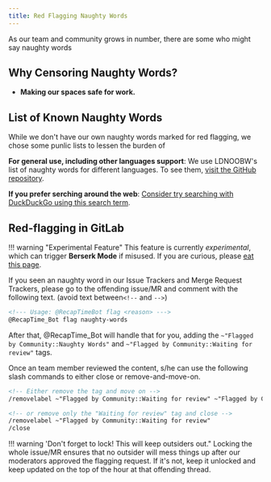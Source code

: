 ```yaml
---
title: Red Flagging Naughty Words
---
```


As our team and community grows in number, there are some who might say naughty words

## Why Censoring Naughty Words?
* **Making our spaces safe for work.**

## List of Known Naughty Words
While we don't have our own naughty words marked for red flagging, we chose some punlic lists to lessen the burden of

**For general use, including other languages support**: We use LDNOOBW's list of naughty words for different languages. To see them, [visit the GitHub repository](https://www.freewebheaders.com/full-list-of-bad-words-banned-by-google/).

**If you prefer serching around the web**: [Consider try searching with DuckDuckGo using this search term](https://duckduckgo.com/?q=list+of+censored+word).

## Red-flagging in GitLab
!!! warning "Experimental Feature"
    This feature is currently *experimental*, which can trigger **Berserk Mode** if misused.
    If you are curious, please [eat this page].

If you seen an naughty word in our Issue Trackers and Merge Request Trackers, please go to the offending issue/MR and comment with the following text. (avoid text between`<!--` and `-->`)
```md
<!--- Usage: @RecapTimeBot flag <reason> --->
@RecapTime_Bot flag naughty-words
```
After that, @RecapTime_Bot will handle that for you, adding the `~"Flagged by Community::Naughty Words"` and `~"Flagged by Community::Waiting for review"` tags.

Once an team member reviewed the content, s/he can use the following slash commands to either close or remove-and-move-on.
```md
<!-- Either remove the tag and move on -->
/removelabel ~"Flagged by Community::Waiting for review" ~"Flagged by Community::Naughty Words"

<!-- or remove only the "Waiting for review" tag and close -->
/removelabel ~"Flagged by Community::Waiting for review"
/close
```

!!! warning 'Don't forget to lock! This will keep outsiders out."
    Locking the whole issue/MR ensures that no outsider will mess things up after our moderators approved the flagging request.
    If it's not, keep it unlocked and keep updated on the top of the hour at that offending thread.

[eat this page]: ./devops/faq/berserk-mode
